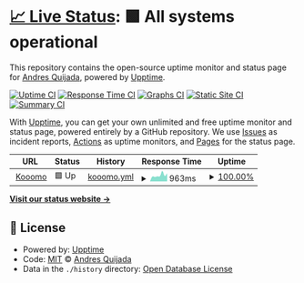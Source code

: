 # [📈 Live Status](https://zgquijada.github.io/StatusPage): <!--live status--> **🟩 All systems operational**

This repository contains the open-source uptime monitor and status page for [Andres Quijada](https://zgquijada.github.io/StatusPage), powered by [Upptime](https://github.com/upptime/upptime).

[![Uptime CI](https://github.com/zgquijada/StatusPage/workflows/Uptime%20CI/badge.svg)](https://github.com/zgquijada/StatusPage/actions?query=workflow%3A%22Uptime+CI%22)
[![Response Time CI](https://github.com/zgquijada/StatusPage/workflows/Response%20Time%20CI/badge.svg)](https://github.com/zgquijada/StatusPage/actions?query=workflow%3A%22Response+Time+CI%22)
[![Graphs CI](https://github.com/zgquijada/StatusPage/workflows/Graphs%20CI/badge.svg)](https://github.com/zgquijada/StatusPage/actions?query=workflow%3A%22Graphs+CI%22)
[![Static Site CI](https://github.com/zgquijada/StatusPage/workflows/Static%20Site%20CI/badge.svg)](https://github.com/zgquijada/StatusPage/actions?query=workflow%3A%22Static+Site+CI%22)
[![Summary CI](https://github.com/zgquijada/StatusPage/workflows/Summary%20CI/badge.svg)](https://github.com/zgquijada/StatusPage/actions?query=workflow%3A%22Summary+CI%22)

With [Upptime](https://upptime.js.org), you can get your own unlimited and free uptime monitor and status page, powered entirely by a GitHub repository. We use [Issues](https://github.com/zgquijada/StatusPage/issues) as incident reports, [Actions](https://github.com/zgquijada/StatusPage/actions) as uptime monitors, and [Pages](https://zgquijada.github.io/StatusPage) for the status page.

<!--start: status pages-->
<!-- This summary is generated by Upptime (https://github.com/upptime/upptime) -->
<!-- Do not edit this manually, your changes will be overwritten -->
<!-- prettier-ignore -->
| URL | Status | History | Response Time | Uptime |
| --- | ------ | ------- | ------------- | ------ |
| <img alt="" src="https://icons.duckduckgo.com/ip3/www.kooomo.com.ico" height="13"> [Kooomo](https://www.kooomo.com) | 🟩 Up | [kooomo.yml](https://github.com/zgquijada/StatusPage/commits/HEAD/history/kooomo.yml) | <details><summary><img alt="Response time graph" src="./graphs/kooomo/response-time-week.png" height="20"> 963ms</summary><br><a href="https://zgquijada.github.io/StatusPage/history/kooomo"><img alt="Response time 848" src="https://img.shields.io/endpoint?url=https%3A%2F%2Fraw.githubusercontent.com%2Fzgquijada%2FStatusPage%2FHEAD%2Fapi%2Fkooomo%2Fresponse-time.json"></a><br><a href="https://zgquijada.github.io/StatusPage/history/kooomo"><img alt="24-hour response time 1459" src="https://img.shields.io/endpoint?url=https%3A%2F%2Fraw.githubusercontent.com%2Fzgquijada%2FStatusPage%2FHEAD%2Fapi%2Fkooomo%2Fresponse-time-day.json"></a><br><a href="https://zgquijada.github.io/StatusPage/history/kooomo"><img alt="7-day response time 963" src="https://img.shields.io/endpoint?url=https%3A%2F%2Fraw.githubusercontent.com%2Fzgquijada%2FStatusPage%2FHEAD%2Fapi%2Fkooomo%2Fresponse-time-week.json"></a><br><a href="https://zgquijada.github.io/StatusPage/history/kooomo"><img alt="30-day response time 860" src="https://img.shields.io/endpoint?url=https%3A%2F%2Fraw.githubusercontent.com%2Fzgquijada%2FStatusPage%2FHEAD%2Fapi%2Fkooomo%2Fresponse-time-month.json"></a><br><a href="https://zgquijada.github.io/StatusPage/history/kooomo"><img alt="1-year response time 848" src="https://img.shields.io/endpoint?url=https%3A%2F%2Fraw.githubusercontent.com%2Fzgquijada%2FStatusPage%2FHEAD%2Fapi%2Fkooomo%2Fresponse-time-year.json"></a></details> | <details><summary><a href="https://zgquijada.github.io/StatusPage/history/kooomo">100.00%</a></summary><a href="https://zgquijada.github.io/StatusPage/history/kooomo"><img alt="All-time uptime 99.90%" src="https://img.shields.io/endpoint?url=https%3A%2F%2Fraw.githubusercontent.com%2Fzgquijada%2FStatusPage%2FHEAD%2Fapi%2Fkooomo%2Fuptime.json"></a><br><a href="https://zgquijada.github.io/StatusPage/history/kooomo"><img alt="24-hour uptime 100.00%" src="https://img.shields.io/endpoint?url=https%3A%2F%2Fraw.githubusercontent.com%2Fzgquijada%2FStatusPage%2FHEAD%2Fapi%2Fkooomo%2Fuptime-day.json"></a><br><a href="https://zgquijada.github.io/StatusPage/history/kooomo"><img alt="7-day uptime 100.00%" src="https://img.shields.io/endpoint?url=https%3A%2F%2Fraw.githubusercontent.com%2Fzgquijada%2FStatusPage%2FHEAD%2Fapi%2Fkooomo%2Fuptime-week.json"></a><br><a href="https://zgquijada.github.io/StatusPage/history/kooomo"><img alt="30-day uptime 100.00%" src="https://img.shields.io/endpoint?url=https%3A%2F%2Fraw.githubusercontent.com%2Fzgquijada%2FStatusPage%2FHEAD%2Fapi%2Fkooomo%2Fuptime-month.json"></a><br><a href="https://zgquijada.github.io/StatusPage/history/kooomo"><img alt="1-year uptime 99.90%" src="https://img.shields.io/endpoint?url=https%3A%2F%2Fraw.githubusercontent.com%2Fzgquijada%2FStatusPage%2FHEAD%2Fapi%2Fkooomo%2Fuptime-year.json"></a></details>

<!--end: status pages-->

[**Visit our status website →**](https://zgquijada.github.io/StatusPage)

## 📄 License

- Powered by: [Upptime](https://github.com/upptime/upptime)
- Code: [MIT](./LICENSE) © [Andres Quijada](https://zgquijada.github.io/StatusPage)
- Data in the `./history` directory: [Open Database License](https://opendatacommons.org/licenses/odbl/1-0/)
